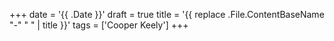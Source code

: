 +++
date = '{{ .Date }}'
draft = true
title = '{{ replace .File.ContentBaseName "-" " " | title }}'
tags = ['Cooper Keely']
+++
